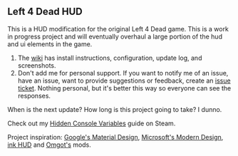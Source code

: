 **Left 4 Dead HUD**
-------------------
This is a HUD modification for the original Left 4 Dead game. This is a work in progress project and will eventually overhaul a large portion of the hud and ui elements in the game.

1. The [wiki](https://github.com/l4d/hud/wiki) has install instructions, configuration, update log, and screenshots.
2. Don't add me for personal support. If you want to notify me of an issue, have an issue, want to provide suggestions or feedback, create an [issue ticket](https://github.com/l4d/hud/issues).  Nothing personal, but it's better this way so everyone can see the responses.


When is the next update? How long is this project going to take? I dunno.

Check out my [Hidden Console Variables](http://steamcommunity.com/sharedfiles/filedetails/?id=564185677) guide on Steam.

Project inspiration: [Google's Material Design](https://www.google.com/design/spec/material-design/introduction.html), [Microsoft's Modern Design](https://www.microsoft.com/en-us/stories/design/), [ink HUD](http://www.gamemaps.com/details/13434) and  [Omgot's](http://steamcommunity.com/id/thankyou) mods.
